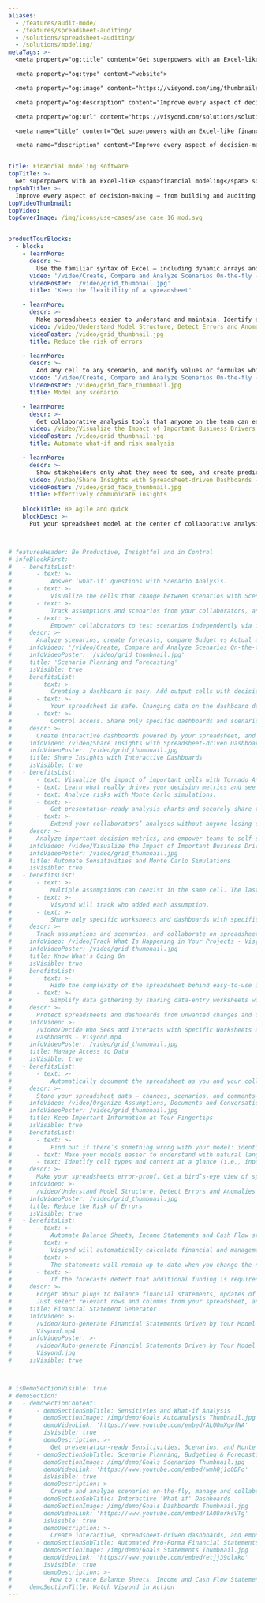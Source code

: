 ```yaml
---
aliases: 
  - /features/audit-mode/
  - /features/spreadsheet-auditing/
  - /solutions/spreadsheet-auditing/
  - /solutions/modeling/
metaTags: >-
  <meta property="og:title" content="Get superpowers with an Excel-like financial modeling software">

  <meta property="og:type" content="website">

  <meta property="og:image" content="https://visyond.com/img/thumbnails/Solutions2022/Thumbnail - Solutions - Modeling 2022.png">

  <meta property="og:description" content="Improve every aspect of decision-making — from building and auditing the model, to collecting data and managing scenarios, to analyzing sensitivities and risks, to sharing insights with stakeholders.">

  <meta property="og:url" content="https://visyond.com/solutions/solutions/financial-modeling-software/">

  <meta name="title" content="Get superpowers with an Excel-like financial modeling software">

  <meta name="description" content="Improve every aspect of decision-making — from building and auditing the model, to collecting data and managing scenarios, to analyzing sensitivities and risks, to sharing insights with stakeholders.">


title: Financial modeling software
topTitle: >-
  Get superpowers with an Excel-like <span>financial modeling</span> software
topSubTitle: >-
  Improve every aspect of decision-making — from building and auditing the model, to collecting data and managing scenarios, to analyzing sensitivities and risks, to sharing insights with stakeholders.
topVideoThumbnail:
topVideo:
topCoverImage: /img/icons/use-cases/use_case_16_mod.svg


productTourBlocks:
  - block:
    - learnMore:
      descr: >-
        Use the familiar syntax of Excel — including dynamic arrays and XLOOKUPs — and quickly analyze the model, its scenarios, and create interactive visualizations for your team.
      video: '/video/Create, Compare and Analyze Scenarios On-the-fly - Visyond.mp4'
      videoPoster: '/video/grid_thumbnail.jpg'
      title: 'Keep the flexibility of a spreadsheet'

    - learnMore:   
      descr: >-
        Make spreadsheets easier to understand and maintain. Identify errors, data anomalies, and logical inconsistencies. Track changes and data sources. Automatically document the model as people work on it.
      video: /video/Understand Model Structure, Detect Errors and Anomalies - Visyond.mp4
      videoPoster: /video/grid_thumbnail.jpg
      title: Reduce the risk of errors  

    - learnMore:
      descr: >-
        Add any cell to any scenario, and modify values or formulas while keeping the original cell contents intact. Quickly update and combine scenarios, and turn planning into a collaborative experience.
      video: '/video/Create, Compare and Analyze Scenarios On-the-fly - Visyond.mp4'
      videoPoster: /video/grid_face_thumbnail.jpg
      title: Model any scenario    

    - learnMore:
      descr: >-
        Get collaborative analysis tools that anyone on the team can easily use. No code, no macros — just press a button and get results.
      video: /video/Visualize the Impact of Important Business Drivers - Visyond.mp4
      videoPoster: /video/grid_thumbnail.jpg
      title: Automate what-if and risk analysis

    - learnMore:
      descr: >-
        Show stakeholders only what they need to see, and create predictive dashboards for people to play with scenarios, test their own assumptions and forecasts so they will be prepared for ‘what will happen if…’ 
      video: /video/Share Insights with Spreadsheet-driven Dashboards - Visyond.mp4
      videoPoster: /video/grid_face_thumbnail.jpg
      title: Effectively communicate insights
         
    blockTitle: Be agile and quick
    blockDesc: >-
      Put your spreadsheet model at the center of collaborative analysis, modeling, and predictive visualization workflows, and turn it into an 'insights machine' that anybody can drive.



# featuresHeader: Be Productive, Insightful and in Control
# infoBlockFirst:
#   - benefitsList:
#       - text: >-
#           Answer ‘what-if’ questions with Scenario Analysis.
#       - text: >-
#           Visualize the cells that change between scenarios with Scenario Waterfall Analysis.
#       - text: >-
#           Track assumptions and scenarios from your collaborators, and always know where the numbers are coming from.
#       - text: >-
#           Empower collaborators to test scenarios independently via interactive dashboards, shielding them from information overload.
#     descr: >-
#       Analyze scenarios, create forecasts, compare Budget vs Actual and turn scenario planning into a truly collaborative experience.
#     infoVideo: '/video/Create, Compare and Analyze Scenarios On-the-fly - Visyond.mp4'
#     infoVideoPoster: '/video/grid_thumbnail.jpg'
#     title: 'Scenario Planning and Forecasting'
#     isVisible: true    
#   - benefitsList:
#       - text: >-
#           Creating a dashboard is easy. Add output cells with decision metrics from your spreadsheet, select input cells, style them as sliders or dropdowns, throw in some charts, and your dashboard is ready to go!
#       - text: >-
#           Your spreadsheet is safe. Changing data on the dashboard does not change the spreadsheet.
#       - text: >-
#           Control access. Share only specific dashboards and scenarios with specific collaborators.
#     descr: >-
#       Create interactive dashboards powered by your spreadsheet, and securely share them online. Let your team or clients safely play with the numbers and reflect on scenarios without the risk of breaking the spreadsheet.
#     infoVideo: /video/Share Insights with Spreadsheet-driven Dashboards - Visyond.mp4
#     infoVideoPoster: /video/grid_thumbnail.jpg
#     title: Share Insights with Interactive Dashboards
#     isVisible: true
#   - benefitsList:
#       - text: Visualize the impact of important cells with Tornado Analysis.
#       - text: Learn what really drives your decision metrics and see how sensitive your model is to changes with Sensitivity Analysis.   
#       - text: Analyze risks with Monte Carlo simulations.
#       - text: >-
#           Get presentation-ready analysis charts and securely share them with collaborators.
#       - text: >-
#           Extend your collaborators’ analyses without anyone losing or corrupting data.
#     descr: >-
#       Analyze important decision metrics, and empower teams to self-serve and collaborate on analyses. All this - in a single platform that connects spreadsheets, analyses and dashboards.
#     infoVideo: /video/Visualize the Impact of Important Business Drivers - Visyond.mp4
#     infoVideoPoster: /video/grid_thumbnail.jpg
#     title: Automate Sensitivities and Monte Carlo Simulations
#     isVisible: true
#   - benefitsList:
#       - text: >-
#           Multiple assumptions can coexist in the same cell. The last added value does not overwrite the existing ones. Nobody, including the spreadsheet owner, can change data entered by others.
#       - text: >-
#           Visyond will track who added each assumption.
#       - text: >-
#           Share only specific worksheets and dashboards with specific people for better control over information flow and data privacy.
#     descr: >-
#       Track assumptions and scenarios, and collaborate on spreadsheets, analyses and dashboards in a single secure environment.
#     infoVideo: /video/Track What Is Happening in Your Projects - Visyond.mp4
#     infoVideoPoster: /video/grid_thumbnail.jpg
#     title: Know What's Going On
#     isVisible: true    
#   - benefitsList:
#       - text: >-
#           Hide the complexity of the spreadsheet behind easy-to-use interactive dashboards, exposing only relevant inputs collaborators can ‘play’ with.
#       - text: >-
#           Simplify data gathering by sharing data-entry worksheets with collaborators without exposing the rest of the spreadsheet.
#     descr: >-
#       Protect spreadsheets and dashboards from unwanted changes and unauthorized access by assigning roles to collaborators and sharing only specific worksheets and dashboards with them.
#     infoVideo: >-
#       /video/Decide Who Sees and Interacts with Specific Worksheets and
#       Dashboards - Visyond.mp4
#     infoVideoPoster: /video/grid_thumbnail.jpg
#     title: Manage Access to Data
#     isVisible: true    
#   - benefitsList:
#       - text: >-
#           Automatically document the spreadsheet as you and your collaborators work on it.
#     descr: >-
#       Store your spreadsheet data — changes, scenarios, and comments— in the same environment where you create calculations, analyses and visualizations.
#     infoVideo: /video/Organize Assumptions, Documents and Conversations In Cells - Visyond.mp4
#     infoVideoPoster: /video/grid_thumbnail.jpg
#     title: Keep Important Information at Your Fingertips
#     isVisible: true
#   - benefitsList:
#       - text: >-
#           Find out if there’s something wrong with your model: identify the root causes of errors, and navigate the propagation chain.
#       - text: Make your models easier to understand with natural language formulas.
#       - text: Identify cell types and content at a glance (i.e., input, output, numbers, strings, boolean).
#     descr: >-
#       Make your spreadsheets error-proof. Get a bird’s-eye view of spreadsheet structure, detect root causes of errors and anomalies.   
#     infoVideo: >-
#       /video/Understand Model Structure, Detect Errors and Anomalies - Visyond.mp4
#     infoVideoPoster: /video/grid_thumbnail.jpg
#     title: Reduce the Risk of Errors
#     isVisible: true       
#   - benefitsList:
#       - text: >-
#           Automate Balance Sheets, Income Statements and Cash Flow statements - just select the drivers and depreciation parameters and Visyond will do the rest.
#       - text: >-
#           Visyond will automatically calculate financial and management ratios, growth and changes against previous periods.
#       - text: >-
#           The statements will remain up-to-date when you change the numbers in the spreadsheet or the settings.
#       - text: >-
#           If the forecasts detect that additional funding is required, Visyond will show how much debt and/or equity you need to raise.
#     descr: >-
#       Forget about plugs to balance financial statements, updates of depreciation schedules, and other error-prone activities.</br></br>
#       Just select relevant rows and columns from your spreadsheet, and Visyond will transform your operating model into Balance Sheets, Income and Cash Flow Statements, ratios and KPIs for financial and management accounting.
#     title: Financial Statement Generator
#     infoVideo: >-
#       /video/Auto-generate Financial Statements Driven by Your Model -
#       Visyond.mp4
#     infoVideoPoster: >-
#       /video/Auto-generate Financial Statements Driven by Your Model -
#       Visyond.jpg    
#     isVisible: true



# isDemoSectionVisible: true
# demoSection:
#   - demoSectionContent:      
#       - demoSectionSubTitle: Sensitivies and What-if Analysis
#         demoSectionImage: /img/demo/Goals Autoanalysis Thumbnail.jpg
#         demoVideoLink: 'https://www.youtube.com/embed/ALUOmXgwfNA'
#         isVisible: true
#         demoDescription: >-
#           Get presentation-ready Sensitivities, Scenarios, and Monte Carlo Simulations with a few clicks.
#       - demoSectionSubTitle: Scenario Planning, Budgeting & Forecasting
#         demoSectionImage: /img/demo/Goals Scenarios Thumbnail.jpg
#         demoVideoLink: 'https://www.youtube.com/embed/wmhQj1o0DFo'
#         isVisible: true
#         demoDescription: >-
#           Create and analyze scenarios on-the-fly, manage and collaborate on assumptions.        
#       - demoSectionSubTitle: Interactive 'What-if' Dashboards
#         demoSectionImage: /img/demo/Goals Dashboards Thumbnail.jpg
#         demoVideoLink: 'https://www.youtube.com/embed/1AQ8urksVTg'
#         isVisible: true
#         demoDescription: >-
#           Create interactive, spreadsheet-driven dashboards, and empower collaborators to test scenarios without the risk of breaking the model.
#       - demoSectionSubTitle: Automated Pro-Forma Financial Statements
#         demoSectionImage: /img/demo/Goals Statements Thumbnail.jpg
#         demoVideoLink: 'https://www.youtube.com/embed/etjj39olxko'
#         isVisible: true
#         demoDescription: >-
#           How to create Balance Sheets, Income and Cash Flow Statements in Visyond?          
#     demoSectionTitle: Watch Visyond in Action     
---
```


